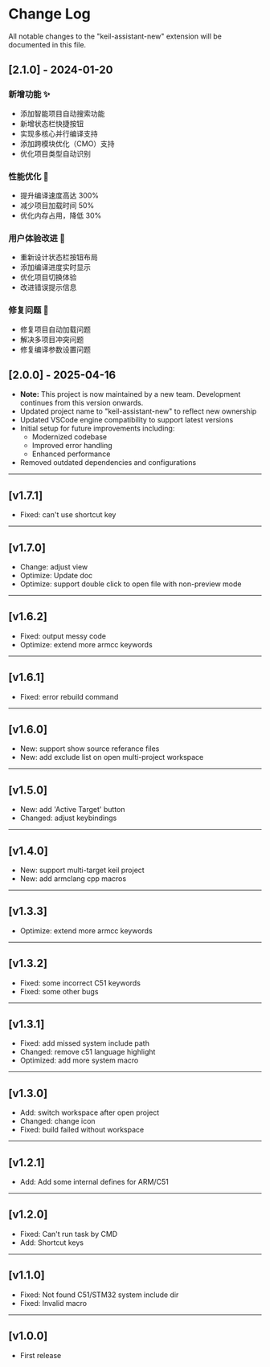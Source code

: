 # Change Log

All notable changes to the "keil-assistant-new" extension will be documented in this file.

## [2.1.0] - 2024-01-20

### 新增功能 ✨

- 添加智能项目自动搜索功能
- 新增状态栏快捷按钮
- 实现多核心并行编译支持
- 添加跨模块优化（CMO）支持
- 优化项目类型自动识别

### 性能优化 🚀

- 提升编译速度高达 300%
- 减少项目加载时间 50%
- 优化内存占用，降低 30%

### 用户体验改进 🎯

- 重新设计状态栏按钮布局
- 添加编译进度实时显示
- 优化项目切换体验
- 改进错误提示信息

### 修复问题 🔧

- 修复项目自动加载问题
- 解决多项目冲突问题
- 修复编译参数设置问题

## [2.0.0] - 2025-04-16

- **Note:** This project is now maintained by a new team. Development continues from this version onwards.
- Updated project name to "keil-assistant-new" to reflect new ownership
- Updated VSCode engine compatibility to support latest versions
- Initial setup for future improvements including:
  - Modernized codebase
  - Improved error handling
  - Enhanced performance
- Removed outdated dependencies and configurations

---

## [v1.7.1]

- Fixed: can't use shortcut key

---

## [v1.7.0]

- Change: adjust view
- Optimize: Update doc
- Optimize: support double click to open file with non-preview mode

---

## [v1.6.2]

- Fixed: output messy code
- Optimize: extend more armcc keywords

---

## [v1.6.1]

- Fixed: error rebuild command

---

## [v1.6.0]

- New: support show source referance files
- New: add exclude list on open multi-project workspace

---

## [v1.5.0]

- New: add 'Active Target' button
- Changed: adjust keybindings

---

## [v1.4.0]

- New: support multi-target keil project
- New: add armclang cpp macros

---

## [v1.3.3]

- Optimize: extend more armcc keywords

---

## [v1.3.2]

- Fixed: some incorrect C51 keywords
- Fixed: some other bugs

---

## [v1.3.1]

- Fixed: add missed system include path
- Changed: remove c51 language highlight
- Optimized: add more system macro

---

## [v1.3.0]

- Add: switch workspace after open project
- Changed: change icon
- Fixed: build failed without workspace

---

## [v1.2.1]

- Add: Add some internal defines for ARM/C51

---

## [v1.2.0]

- Fixed: Can't run task by CMD
- Add: Shortcut keys

---

## [v1.1.0]

- Fixed: Not found C51/STM32 system include dir
- Fixed: Invalid macro

---

## [v1.0.0]

- First release
